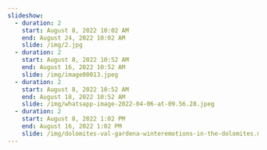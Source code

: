 ```yaml
---
slideshow:
  - duration: 2
    start: August 8, 2022 10:02 AM
    end: August 24, 2022 10:02 AM
    slide: /img/2.jpg
  - duration: 2
    start: August 8, 2022 10:52 AM
    end: August 16, 2022 10:52 AM
    slide: /img/image00013.jpeg
  - duration: 2
    start: August 8, 2022 10:52 AM
    end: August 18, 2022 10:52 AM
    slide: /img/whatsapp-image-2022-04-06-at-09.56.28.jpeg
  - duration: 2
    start: August 8, 2022 1:02 PM
    end: August 16, 2022 1:02 PM
    slide: /img/dolomites-val-gardena-winteremotions-in-the-dolomites.mp4
---
```

